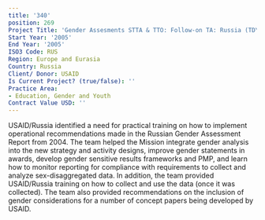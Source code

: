 ```yaml
---
title: '340'
position: 269
Project Title: 'Gender Assesments STTA & TTO: Follow-on TA: Russia (TDY 45)'
Start Year: '2005'
End Year: '2005'
ISO3 Code: RUS
Region: Europe and Eurasia
Country: Russia
Client/ Donor: USAID
Is Current Project? (true/false): ''
Practice Area:
- Education, Gender and Youth
Contract Value USD: ''
---
```


USAID/Russia identified a need for practical training on how to implement operational recommendations made in the Russian Gender Assessment Report from 2004. The team helped the Mission integrate gender analysis into the new strategy and activity designs, improve gender statements in awards, develop gender sensitive results frameworks and PMP, and learn how to monitor reporting for compliance with requirements to collect and analyze sex-disaggregated data. In addition, the team provided USAID/Russia training on how to collect and use the data (once it was collected). The team also provided recommendations on the inclusion of gender considerations for a number of concept papers being developed by USAID.